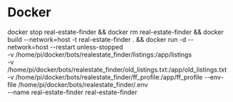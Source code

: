 # Docker
docker stop real-estate-finder && docker rm real-estate-finder && docker build --network=host -t real-estate-finder . && docker run -d --network=host --restart unless-stopped \
-v /home/pi/docker/bots/realestate_finder/listings:/app/listings \
-v /home/pi/docker/bots/realestate_finder/old_listings.txt:/app/old_listings.txt \
-v /home/pi/docker/bots/realestate_finder/ff_profile:/app/ff_profile
--env-file /home/pi/docker/bots/realestate_finder/.env \
--name real-estate-finder real-estate-finder